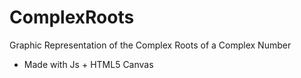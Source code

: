 # ComplexRoots

Graphic Representation of the Complex Roots of a Complex Number
  - Made with Js + HTML5 Canvas
